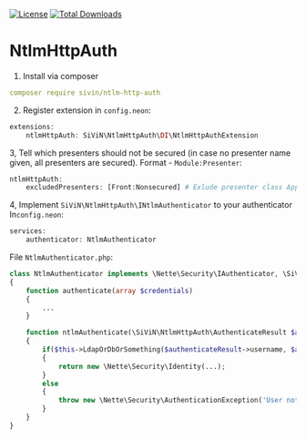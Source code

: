 [![License](https://poser.pugx.org/sivin/ntlm-http-auth/license)](https://packagist.org/packages/sivin/simple-http-auth)
[![Total Downloads](https://poser.pugx.org/sivin/ntlm-http-auth/downloads)](https://packagist.org/packages/sivin/ntlm-http-auth)

NtlmHttpAuth
============

1. Install via composer
```yaml
composer require sivin/ntlm-http-auth
```

2. Register extension in `config.neon`:
```php
extensions:
	ntlmHttpAuth: SiViN\NtlmHttpAuth\DI\NtlmHttpAuthExtension
```

3, Tell which presenters should not be secured (in case no presenter name given, all presenters are secured). Format - `Module:Presenter`:
```php
ntlmHttpAuth:
	excludedPresenters: [Front:Nonsecured] # Exlude presenter class App\FrontModule\Presenters\NonsecuredPresenter
```

4, Implement `SiViN\NtlmHttpAuth\INtlmAuthenticator` to your authenticator
In`config.neon`:
```php
services:
	authenticator: NtlmAuthenticator
```
File `NtlmAuthenticator.php`:
```php
class NtlmAuthenticator implements \Nette\Security\IAuthenticator, \SiViN\NtlmHttpAuth\INtlmAuthenticator
{
    function authenticate(array $credentials)
    {
        ...
    }

    function ntlmAuthenticate(\SiViN\NtlmHttpAuth\AuthenticateResult $authenticateResult)
    {
        if($this->LdapOrDbOrSomething($authenticateResult->username, $authenticateResult->domain, $authenticateResult->workstation))
        {
            return new \Nette\Security\Identity(...);
        }
        else
        {
            throw new \Nette\Security\AuthenticationException('User not found', self::IDENTITY_NOT_FOUND);
        }
    }
}
```